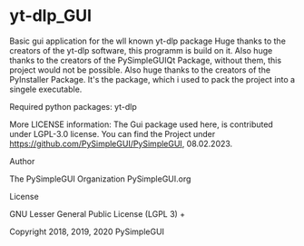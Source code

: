 # yt-dlp_GUI
Basic gui application for the wll known yt-dlp package
Huge thanks to the creators of the yt-dlp software, this programm is build on it.
Also huge thanks to the creators of the PySimpleGUIQt Package, without them, this project would not be possible.
Also huge thanks to the creators of the PyInstaller Package. It's the package, which i used to pack the project into a singele executable.

Required python packages:
yt-dlp

More LICENSE information:
The Gui package used here, is contributed under LGPL-3.0 license. You can find the Project under https://github.com/PySimpleGUI/PySimpleGUI, 08.02.2023.

Author

The PySimpleGUI Organization PySimpleGUI.org

License

GNU Lesser General Public License (LGPL 3) +

Copyright 2018, 2019, 2020 PySimpleGUI



